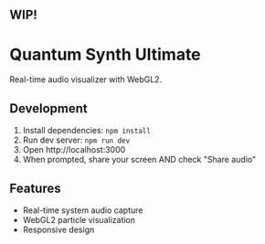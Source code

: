 ## WIP! ##

# Quantum Synth Ultimate

Real-time audio visualizer with WebGL2. 

## Development

1. Install dependencies: `npm install`
2. Run dev server: `npm run dev`
3. Open http://localhost:3000
4. When prompted, share your screen AND check "Share audio"

## Features

- Real-time system audio capture
- WebGL2 particle visualization
- Responsive design

